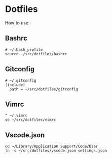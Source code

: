 # Dotfiles

How to use:

## Bashrc

    # ~/.bash_profile
    source ~/src/dotfiles/bashrc

## Gitconfig

    # ~/.gitconfig
    [include]
      path = ~/src/dotfiles/gitconfig

## Vimrc

    " ~/.vimrc
    so ~/src/dotfiles/vimrc

## Vscode.json

    cd ~/Library/Application Support/Code/User
    ln -s ~/src/dotfiles/vscode.json settings.json


